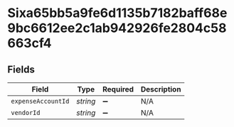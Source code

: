 # Sixa65bb5a9fe6d1135b7182baff68e9bc6612ee2c1ab942926fe2804c58663cf4


## Fields

| Field              | Type               | Required           | Description        |
| ------------------ | ------------------ | ------------------ | ------------------ |
| `expenseAccountId` | *string*           | :heavy_minus_sign: | N/A                |
| `vendorId`         | *string*           | :heavy_minus_sign: | N/A                |